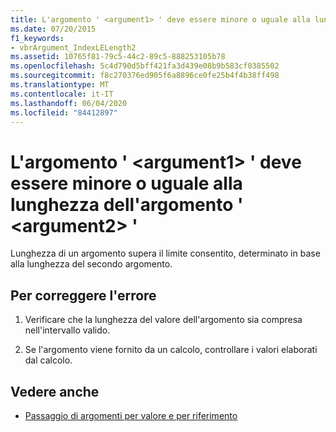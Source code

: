 ```yaml
---
title: L'argomento ' <argument1> ' deve essere minore o uguale alla lunghezza dell'argomento ' <argument2> '
ms.date: 07/20/2015
f1_keywords:
- vbrArgument_IndexLELength2
ms.assetid: 10765f81-79c5-44c2-89c5-888253105b78
ms.openlocfilehash: 5c4d790d5bff421fa3d439e08b9b583cf0385502
ms.sourcegitcommit: f8c270376ed905f6a8896ce0fe25b4f4b38ff498
ms.translationtype: MT
ms.contentlocale: it-IT
ms.lasthandoff: 06/04/2020
ms.locfileid: "84412897"
---
```

# <a name="argument-argument1-must-be-less-than-or-equal-to-the-length-of-argument-argument2"></a>L'argomento ' \<argument1> ' deve essere minore o uguale alla lunghezza dell'argomento ' \<argument2> '
Lunghezza di un argomento supera il limite consentito, determinato in base alla lunghezza del secondo argomento.  
  
## <a name="to-correct-this-error"></a>Per correggere l'errore  
  
1. Verificare che la lunghezza del valore dell'argomento sia compresa nell'intervallo valido.  
  
2. Se l'argomento viene fornito da un calcolo, controllare i valori elaborati dal calcolo.  
  
## <a name="see-also"></a>Vedere anche

- [Passaggio di argomenti per valore e per riferimento](../programming-guide/language-features/procedures/passing-arguments-by-value-and-by-reference.md)
